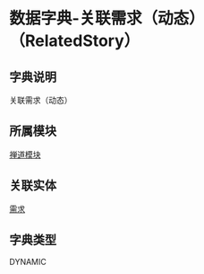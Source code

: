 # 数据字典-关联需求（动态）（RelatedStory）
## 字典说明
关联需求（动态）

## 所属模块
[禅道模块](../module/zentao)

## 关联实体
[需求](../module/zentao/Story)

## 字典类型
DYNAMIC



